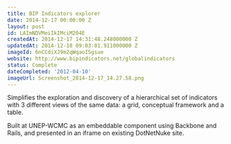```yaml
---
title: BIP Indicators explorer
date: 2014-12-17 00:00:00 Z
layout: post
id: LAImNDVMeiIkIMciM204E
createdAt: 2014-12-17 14:31:48.248000000 Z
updatedAt: 2014-12-18 09:03:01.911000000 Z
imageId: 6nCCdiXJ9m2qWqaoISgsue
website: http://www.bipindicators.net/globalindicators
status: Complete
dateCompleted: '2012-04-10'
imageUrl: Screenshot_2014-12-17_14.27.58.png
---
```


Simplifies the exploration and discovery of a hierarchical set of indicators with 3 different views of the same data: a grid, conceptual framework and a table.

Built at UNEP-WCMC as an embeddable component using Backbone and Rails, and presented in an iframe on existing DotNetNuke site.